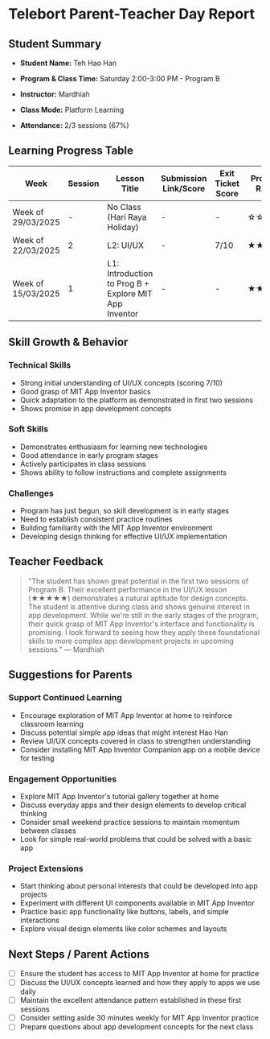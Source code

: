 # Telebort Parent-Teacher Day Report

## Student Summary

- **Student Name:** Teh Hao Han

- **Program & Class Time:** Saturday 2:00-3:00 PM - Program B

- **Instructor:** Mardhiah

- **Class Mode:** Platform Learning

- **Attendance:** 2/3 sessions (67%)


## Learning Progress Table

| Week | Session | Lesson Title | Submission Link/Score | Exit Ticket Score | Progress Rating |
|------|---------|-------------|----------------------|-------------------|-----------------|
| Week of 29/03/2025 | - | No Class (Hari Raya Holiday) | - | - | ☆☆☆☆☆ |
| Week of 22/03/2025 | 2 | L2: UI/UX | - | 7/10 | ★★★★★ |
| Week of 15/03/2025 | 1 | L1: Introduction to Prog B + Explore MIT App Inventor | - | - | ★★★☆☆ |

## Skill Growth & Behavior

### Technical Skills
- Strong initial understanding of UI/UX concepts (scoring 7/10)
- Good grasp of MIT App Inventor basics
- Quick adaptation to the platform as demonstrated in first two sessions
- Shows promise in app development concepts

### Soft Skills
- Demonstrates enthusiasm for learning new technologies
- Good attendance in early program stages
- Actively participates in class sessions
- Shows ability to follow instructions and complete assignments

### Challenges
- Program has just begun, so skill development is in early stages
- Need to establish consistent practice routines
- Building familiarity with the MIT App Inventor environment
- Developing design thinking for effective UI/UX implementation

## Teacher Feedback
> "The student has shown great potential in the first two sessions of Program B. Their excellent performance in the UI/UX lesson (★★★★★) demonstrates a natural aptitude for design concepts. The student is attentive during class and shows genuine interest in app development. While we're still in the early stages of the program, their quick grasp of MIT App Inventor's interface and functionality is promising. I look forward to seeing how they apply these foundational skills to more complex app development projects in upcoming sessions." — Mardhiah

## Suggestions for Parents

### Support Continued Learning
- Encourage exploration of MIT App Inventor at home to reinforce classroom learning
- Discuss potential simple app ideas that might interest Hao Han
- Review UI/UX concepts covered in class to strengthen understanding
- Consider installing MIT App Inventor Companion app on a mobile device for testing

### Engagement Opportunities
- Explore MIT App Inventor's tutorial gallery together at home
- Discuss everyday apps and their design elements to develop critical thinking
- Consider small weekend practice sessions to maintain momentum between classes
- Look for simple real-world problems that could be solved with a basic app

### Project Extensions
- Start thinking about personal interests that could be developed into app projects
- Experiment with different UI components available in MIT App Inventor
- Practice basic app functionality like buttons, labels, and simple interactions
- Explore visual design elements like color schemes and layouts

## Next Steps / Parent Actions
- [ ] Ensure the student has access to MIT App Inventor at home for practice
- [ ] Discuss the UI/UX concepts learned and how they apply to apps we use daily
- [ ] Maintain the excellent attendance pattern established in these first sessions
- [ ] Consider setting aside 30 minutes weekly for MIT App Inventor practice
- [ ] Prepare questions about app development concepts for the next class